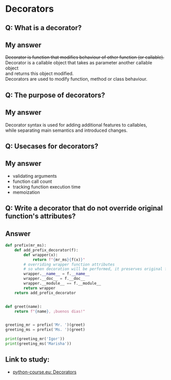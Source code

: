 # Decorators

## Q: What is a decorator?
## My answer
~~Decorator is function that modifies behaviour of other function (or callable).~~  
Decorator is a callable object that takes as parameter another callable object  
and returns this object modified.  
Decorators are used to modify function, method or class behaviour.  

## Q: The purpose of decorators?
## My answer
Decorator syntax is used for adding additional features to callables,  
while separating main semantics and introduced changes.  

## Q: Usecases for decorators?
## My answer
* validating arguments
* function call count
* tracking function execution time
* memoization

## Q: Write a decorator that do not override original function's attributes?
## Answer
```python
def prefix(mr_ms):
    def add_prefix_decorator(f):
        def wrapper(x):
            return f"{mr_ms}{f(x)}"
        # overriding wrapper function attributes
        # so when decoration will be performed, it preserves original function's attributes
        wrapper.__name__ = f.__name__
        wrapper.__doc__ = f.__doc__
        wrapper.__module__ == f.__module__
        return wrapper
    return add_prefix_decorator


def greet(name):
    return f"{name}, ¡buenos dias!"


greeting_mr = prefix('Mr. ')(greet)
greeting_ms = prefix('Ms. ')(greet)

print(greeting_mr('Igor'))
print(greeting_ms('Marisha'))
```

## Link to study:
* [python-course.eu: Decorators](https://python-course.eu/python3_decorators.php)
